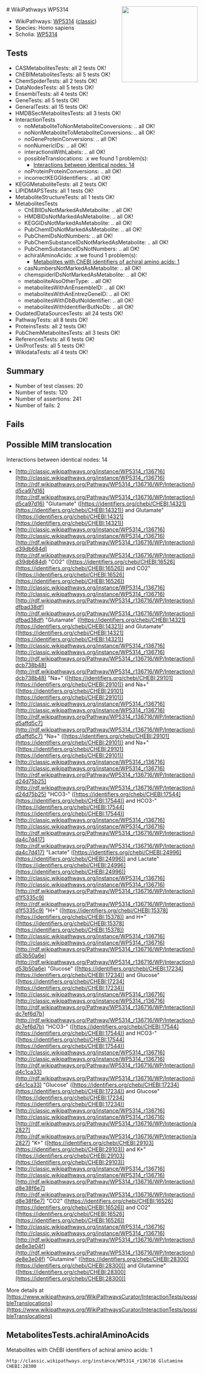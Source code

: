<img style="float: right; width: 200px" src="https://upload.wikimedia.org/wikipedia/commons/thumb/8/83/Wplogo_with_text_500.png/640px-Wplogo_with_text_500.png" />
# WikiPathways WP5314

* WikiPathways: [WP5314](https://wikipathways.org/pathways/WP5314) ([classic](https://classic.wikipathways.org/instance/WP5314))
* Species: Homo sapiens
* Scholia: [WP5314](https://scholia.toolforge.org/wikipathways/WP5314)
## Tests
* CASMetabolitesTests: all 2 tests OK!
* ChEBIMetabolitesTests: all 5 tests OK!
* ChemSpiderTests: all 2 tests OK!
* DataNodesTests: all 5 tests OK!
* EnsemblTests: all 4 tests OK!
* GeneTests: all 5 tests OK!
* GeneralTests: all 15 tests OK!
* HMDBSecMetabolitesTests: all 3 tests OK!
* InteractionTests
    * noMetaboliteToNonMetaboliteConversions: .. all OK!
    * noNonMetaboliteToMetaboliteConversions: .. all OK!
    * noGeneProteinConversions: .. all OK!
    * nonNumericIDs: .. all OK!
    * interactionsWithLabels: .. all OK!
    * possibleTranslocations: .x we found 1 problem(s):
        * [Interactions between identical nodes: 14](#661ebeee)
    * noProteinProteinConversions: .. all OK!
    * incorrectKEGGIdentifiers: .. all OK!
* KEGGMetaboliteTests: all 2 tests OK!
* LIPIDMAPSTests: all 1 tests OK!
* MetaboliteStructureTests: all 1 tests OK!
* MetabolitesTests
    * ChEBIIDsNotMarkedAsMetabolite: .. all OK!
    * HMDBIDsNotMarkedAsMetabolite: .. all OK!
    * KEGGIDsNotMarkedAsMetabolite: .. all OK!
    * PubChemIDsNotMarkedAsMetabolite: .. all OK!
    * PubChemIDsNotNumbers: .. all OK!
    * PubChemSubstanceIDsNotMarkedAsMetabolite: .. all OK!
    * PubChemSubstanceIDsNotNumbers: .. all OK!
    * achiralAminoAcids: .x we found 1 problem(s):
        * [Metabolites with ChEBI identifiers of achiral amino acids: 1](#9c17608e)
    * casNumbersNotMarkedAsMetabolite: .. all OK!
    * chemspiderIDsNotMarkedAsMetabolite: .. all OK!
    * metaboliteAlsoOtherType: .. all OK!
    * metabolitesWithAnEnsembleID: .. all OK!
    * metabolitesWithAnEntrezGeneID: .. all OK!
    * metabolitesWithDbButNoIdentifier: .. all OK!
    * metabolitesWithIdentifierButNoDb: .. all OK!
* OudatedDataSourcesTests: all 24 tests OK!
* PathwayTests: all 8 tests OK!
* ProteinsTests: all 2 tests OK!
* PubChemMetabolitesTests: all 3 tests OK!
* ReferencesTests: all 6 tests OK!
* UniProtTests: all 5 tests OK!
* WikidataTests: all 4 tests OK!


## Summary

* Number of test classes: 20
* Number of tests: 120
* Number of assertions: 241
* Number of fails: 2

## Fails

<a name="661ebeee" />

## Possible MIM translocation

Interactions between identical nodes: 14

* [http://classic.wikipathways.org/instance/WP5314_r136716](http://classic.wikipathways.org/instance/WP5314_r136716) [http://rdf.wikipathways.org/Pathway/WP5314_r136716/WP/Interaction/id5ca97d16](http://rdf.wikipathways.org/Pathway/WP5314_r136716/WP/Interaction/id5ca97d16) "Glutamate" ([https://identifiers.org/chebi/CHEBI:14321](https://identifiers.org/chebi/CHEBI:14321)) and 
Glutamate" ([https://identifiers.org/chebi/CHEBI:14321](https://identifiers.org/chebi/CHEBI:14321))
* [http://classic.wikipathways.org/instance/WP5314_r136716](http://classic.wikipathways.org/instance/WP5314_r136716) [http://rdf.wikipathways.org/Pathway/WP5314_r136716/WP/Interaction/id39db684d](http://rdf.wikipathways.org/Pathway/WP5314_r136716/WP/Interaction/id39db684d) "CO2" ([https://identifiers.org/chebi/CHEBI:16526](https://identifiers.org/chebi/CHEBI:16526)) and 
CO2" ([https://identifiers.org/chebi/CHEBI:16526](https://identifiers.org/chebi/CHEBI:16526))
* [http://classic.wikipathways.org/instance/WP5314_r136716](http://classic.wikipathways.org/instance/WP5314_r136716) [http://rdf.wikipathways.org/Pathway/WP5314_r136716/WP/Interaction/idfbad38df](http://rdf.wikipathways.org/Pathway/WP5314_r136716/WP/Interaction/idfbad38df) "Glutamate" ([https://identifiers.org/chebi/CHEBI:14321](https://identifiers.org/chebi/CHEBI:14321)) and 
Glutamate" ([https://identifiers.org/chebi/CHEBI:14321](https://identifiers.org/chebi/CHEBI:14321))
* [http://classic.wikipathways.org/instance/WP5314_r136716](http://classic.wikipathways.org/instance/WP5314_r136716) [http://rdf.wikipathways.org/Pathway/WP5314_r136716/WP/Interaction/idcb738b48](http://rdf.wikipathways.org/Pathway/WP5314_r136716/WP/Interaction/idcb738b48) "Na+" ([https://identifiers.org/chebi/CHEBI:29101](https://identifiers.org/chebi/CHEBI:29101)) and 
Na+" ([https://identifiers.org/chebi/CHEBI:29101](https://identifiers.org/chebi/CHEBI:29101))
* [http://classic.wikipathways.org/instance/WP5314_r136716](http://classic.wikipathways.org/instance/WP5314_r136716) [http://rdf.wikipathways.org/Pathway/WP5314_r136716/WP/Interaction/id5affd5c7](http://rdf.wikipathways.org/Pathway/WP5314_r136716/WP/Interaction/id5affd5c7) "Na+" ([https://identifiers.org/chebi/CHEBI:29101](https://identifiers.org/chebi/CHEBI:29101)) and 
Na+" ([https://identifiers.org/chebi/CHEBI:29101](https://identifiers.org/chebi/CHEBI:29101))
* [http://classic.wikipathways.org/instance/WP5314_r136716](http://classic.wikipathways.org/instance/WP5314_r136716) [http://rdf.wikipathways.org/Pathway/WP5314_r136716/WP/Interaction/id24d75b25](http://rdf.wikipathways.org/Pathway/WP5314_r136716/WP/Interaction/id24d75b25) "HCO3-" ([https://identifiers.org/chebi/CHEBI:17544](https://identifiers.org/chebi/CHEBI:17544)) and 
HCO3-" ([https://identifiers.org/chebi/CHEBI:17544](https://identifiers.org/chebi/CHEBI:17544))
* [http://classic.wikipathways.org/instance/WP5314_r136716](http://classic.wikipathways.org/instance/WP5314_r136716) [http://rdf.wikipathways.org/Pathway/WP5314_r136716/WP/Interaction/ida4c7d417](http://rdf.wikipathways.org/Pathway/WP5314_r136716/WP/Interaction/ida4c7d417) "Lactate" ([https://identifiers.org/chebi/CHEBI:24996](https://identifiers.org/chebi/CHEBI:24996)) and 
Lactate" ([https://identifiers.org/chebi/CHEBI:24996](https://identifiers.org/chebi/CHEBI:24996))
* [http://classic.wikipathways.org/instance/WP5314_r136716](http://classic.wikipathways.org/instance/WP5314_r136716) [http://rdf.wikipathways.org/Pathway/WP5314_r136716/WP/Interaction/id1f5335c9](http://rdf.wikipathways.org/Pathway/WP5314_r136716/WP/Interaction/id1f5335c9) "H+" ([https://identifiers.org/chebi/CHEBI:15378](https://identifiers.org/chebi/CHEBI:15378)) and 
H+" ([https://identifiers.org/chebi/CHEBI:15378](https://identifiers.org/chebi/CHEBI:15378))
* [http://classic.wikipathways.org/instance/WP5314_r136716](http://classic.wikipathways.org/instance/WP5314_r136716) [http://rdf.wikipathways.org/Pathway/WP5314_r136716/WP/Interaction/id53b50a6e](http://rdf.wikipathways.org/Pathway/WP5314_r136716/WP/Interaction/id53b50a6e) "Glucose" ([https://identifiers.org/chebi/CHEBI:17234](https://identifiers.org/chebi/CHEBI:17234)) and 
Glucose" ([https://identifiers.org/chebi/CHEBI:17234](https://identifiers.org/chebi/CHEBI:17234))
* [http://classic.wikipathways.org/instance/WP5314_r136716](http://classic.wikipathways.org/instance/WP5314_r136716) [http://rdf.wikipathways.org/Pathway/WP5314_r136716/WP/Interaction/idc7ef6d7b](http://rdf.wikipathways.org/Pathway/WP5314_r136716/WP/Interaction/idc7ef6d7b) "HCO3-" ([https://identifiers.org/chebi/CHEBI:17544](https://identifiers.org/chebi/CHEBI:17544)) and 
HCO3-" ([https://identifiers.org/chebi/CHEBI:17544](https://identifiers.org/chebi/CHEBI:17544))
* [http://classic.wikipathways.org/instance/WP5314_r136716](http://classic.wikipathways.org/instance/WP5314_r136716) [http://rdf.wikipathways.org/Pathway/WP5314_r136716/WP/Interaction/id4c1ca33](http://rdf.wikipathways.org/Pathway/WP5314_r136716/WP/Interaction/id4c1ca33) "Glucose" ([https://identifiers.org/chebi/CHEBI:17234](https://identifiers.org/chebi/CHEBI:17234)) and 
Glucose" ([https://identifiers.org/chebi/CHEBI:17234](https://identifiers.org/chebi/CHEBI:17234))
* [http://classic.wikipathways.org/instance/WP5314_r136716](http://classic.wikipathways.org/instance/WP5314_r136716) [http://rdf.wikipathways.org/Pathway/WP5314_r136716/WP/Interaction/a2827](http://rdf.wikipathways.org/Pathway/WP5314_r136716/WP/Interaction/a2827) "K+" ([https://identifiers.org/chebi/CHEBI:29103](https://identifiers.org/chebi/CHEBI:29103)) and 
K+" ([https://identifiers.org/chebi/CHEBI:29103](https://identifiers.org/chebi/CHEBI:29103))
* [http://classic.wikipathways.org/instance/WP5314_r136716](http://classic.wikipathways.org/instance/WP5314_r136716) [http://rdf.wikipathways.org/Pathway/WP5314_r136716/WP/Interaction/id8e38f6e7](http://rdf.wikipathways.org/Pathway/WP5314_r136716/WP/Interaction/id8e38f6e7) "CO2" ([https://identifiers.org/chebi/CHEBI:16526](https://identifiers.org/chebi/CHEBI:16526)) and 
CO2" ([https://identifiers.org/chebi/CHEBI:16526](https://identifiers.org/chebi/CHEBI:16526))
* [http://classic.wikipathways.org/instance/WP5314_r136716](http://classic.wikipathways.org/instance/WP5314_r136716) [http://rdf.wikipathways.org/Pathway/WP5314_r136716/WP/Interaction/ide8e3e04f](http://rdf.wikipathways.org/Pathway/WP5314_r136716/WP/Interaction/ide8e3e04f) "Glutamine" ([https://identifiers.org/chebi/CHEBI:28300](https://identifiers.org/chebi/CHEBI:28300)) and 
Glutamine" ([https://identifiers.org/chebi/CHEBI:28300](https://identifiers.org/chebi/CHEBI:28300))


More details at [https://www.wikipathways.org/WikiPathwaysCurator/InteractionTests/possibleTranslocations](https://www.wikipathways.org/WikiPathwaysCurator/InteractionTests/possibleTranslocations)

<a name="9c17608e" />

## MetabolitesTests.achiralAminoAcids

Metabolites with ChEBI identifiers of achiral amino acids: 1
```
http://classic.wikipathways.org/instance/WP5314_r136716 Glutamine CHEBI:28300
```

